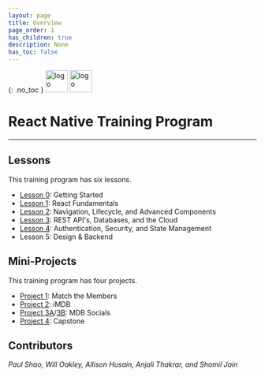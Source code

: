 ```yaml
---
layout: page
title: Overview
page_order: 1
has_children: true
description: None
has_toc: false
---
```

{: .no_toc }
<img src="https://mdb.dev/wp-content/uploads/2019/07/mdb_nooutline.png" alt="logo" style="height:45px; !important;"/>
<img src="https://upload.wikimedia.org/wikipedia/commons/thumb/a/a7/React-icon.svg/1200px-React-icon.svg.png" alt="logo" style="height:45px; marginLeft:15 !important;"/>

# React Native Training Program

---

## Lessons

This training program has six lessons.

- [Lesson 0](/react-native/lessons/0/): Getting Started
- [Lesson 1](/react-native/lessons/1/): React Fundamentals
- [Lesson 2](/react-native/lessons/2/): Navigation, Lifecycle, and Advanced Components
- [Lesson 3](/react-native/lessons/3/): REST API's, Databases, and the Cloud
- [Lesson 4](/react-native/lessons/4/): Authentication, Security, and State Management
- Lesson 5: Design & Backend

## Mini-Projects

This training program has four projects.
- [Project 1](/react-native/projects/match-the-members/): Match the Members
- [Project 2](/react-native/projects/imdb/): iMDB
- [Project 3A](/react-native/projects/mdb-socials-part-a/)/[3B](/react-native/projects/mdb-socials-part-b/): MDB Socials
- [Project 4](/react-native/projects/capstone/): Capstone

## Contributors

*Paul Shao, Will Oakley, Allison Husain, Anjali Thakrar, and Shomil Jain*

